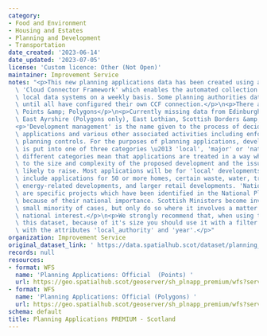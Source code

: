 ```yaml
---
category:
- Food and Environment
- Housing and Estates
- Planning and Development
- Transportation
date_created: '2023-06-14'
date_updated: '2023-07-05'
license: 'Custom licence: Other (Not Open)'
maintainer: Improvement Service
notes: "<p>This new planning applications data has been created using a custom built\
  \ 'Cloud Connector Framework' which enables the automated collection of data from\
  \ local data systems on a weekly basis. Some planning authorities data may be missing\
  \ until all have configured their own CCF connection.</p>\n<p>There are 2 layers:\
  \ Points &amp; Polygons</p>\n<p>Currently missing data from Edinburgh (Polgons only),\
  \ East Ayrshire (Polygons only), East Lothian, Scottish Borders &amp; West Lothian</p>\n\
  <p>'Development management' is the name given to the process of deciding planning\
  \ applications and various other associated activities including enforcement of\
  \ planning controls. For the purposes of planning applications, development in Scotland\
  \ is put into one of three categories \u2013 'local', 'major' or 'national'. The\
  \ different categories mean that applications are treated in a way which is suited\
  \ to the size and complexity of the proposed development and the issues they are\
  \ likely to raise. Most applications will be for 'local' developments. 'Major' developments\
  \ include applications for 50 or more homes, certain waste, water, transport and\
  \ energy-related developments, and larger retail developments. 'National' developments\
  \ are specific projects which have been identified in the National Planning Framework\
  \ because of their national importance. Scottish Ministers become involved in a\
  \ small minority of cases, but only do so where it involves a matter of genuine\
  \ national interest.</p>\n<p>We strongly recommend that, when using the WFS for\
  \ this dataset, because of it's size you should use it with a filter. For example\
  \ with the attributes 'local_authority' and 'year'.</p>"
organization: Improvement Service
original_dataset_link: ' https://data.spatialhub.scot/dataset/planning_applications_ccf_premium-is'
records: null
resources:
- format: WFS
  name: 'Planning Applications: Official  (Points) '
  url: https://geo.spatialhub.scot/geoserver/sh_plnapp_premium/wfs?service=wfs&typeName=sh_plnapp_premium:pub_plnapppnt_premium
- format: WFS
  name: 'Planning Applications: Official (Polygons) '
  url: https://geo.spatialhub.scot/geoserver/sh_plnapp_premium/wfs?service=wfs&typeName=sh_plnapp_premium:pub_plnapppol_premium
schema: default
title: Planning Applications PREMIUM - Scotland
---
```

